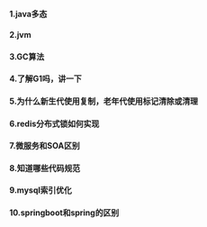 #### 1.java多态
#### 2.jvm
#### 3.GC算法
#### 4.了解G1吗，讲一下
#### 5.为什么新生代使用复制，老年代使用标记清除或清理
#### 6.redis分布式锁如何实现
#### 7.微服务和SOA区别
#### 8.知道哪些代码规范
#### 9.mysql索引优化
#### 10.springboot和spring的区别
